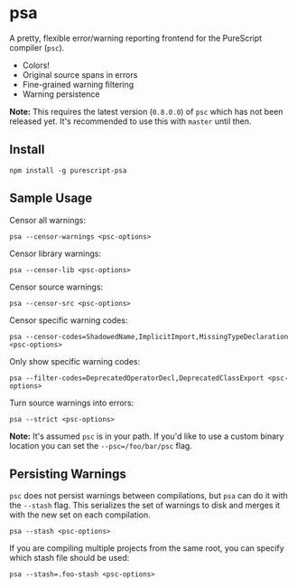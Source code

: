 psa
===

A pretty, flexible error/warning reporting frontend for the PureScript compiler
(`psc`).

* Colors!
* Original source spans in errors
* Fine-grained warning filtering
* Warning persistence

**Note:** This requires the latest version (`0.8.0.0`) of `psc` which has not
been released yet. It's recommended to use this with `master` until then.

Install
-------

```
npm install -g purescript-psa
```

Sample Usage
------------

Censor all warnings:
```
psa --censor-warnings <psc-options>
```

Censor library warnings:
```
psa --censor-lib <psc-options>
```

Censor source warnings:
```
psa --censor-src <psc-options>
```

Censor specific warning codes:
```
psa --censor-codes=ShadowedName,ImplicitImport,MissingTypeDeclaration <psc-options>
```

Only show specific warning codes:
```
psa --filter-codes=DeprecatedOperatorDecl,DeprecatedClassExport <psc-options>
```

Turn source warnings into errors:
```
psa --strict <psc-options>
```

**Note:** It's assumed `psc` is in your path. If you'd like to use a custom
binary location you can set the `--psc=/foo/bar/psc` flag.

Persisting Warnings
-------------------

`psc` does not persist warnings between compilations, but `psa` can do it with
the `--stash` flag. This serializes the set of warnings to disk and merges it
with the new set on each compilation.

```
psa --stash <psc-options>
```

If you are compiling multiple projects from the same root, you can specify
which stash file should be used:

```
psa --stash=.foo-stash <psc-options>
```
